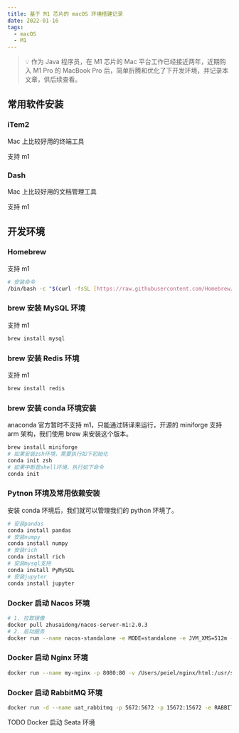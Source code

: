 ```yaml
---
title: 基于 M1 芯片的 macOS 环境搭建记录
date: 2022-01-16
tags:
  - macOS
  - M1
---
```



> 💡 作为 Java 程序员，在 M1 芯片的 Mac 平台工作已经接近两年，近期购入 M1 Pro 的 MacBook Pro 后，简单折腾和优化了下开发环境，并记录本文章，供后续查看。

## 常用软件安装

### iTem2

Mac 上比较好用的终端工具

支持 m1

### Dash

Mac 上比较好用的文档管理工具

支持 m1

## 开发环境

### Homebrew

支持 m1

```bash
# 安装命令
/bin/bash -c "$(curl -fsSL [https://raw.githubusercontent.com/Homebrew/install/HEAD/install.sh](https://raw.githubusercontent.com/Homebrew/install/HEAD/install.sh))"
```

### brew 安装 MySQL 环境

支持 m1

```bash
brew install mysql
```

### brew 安装 Redis 环境

支持 m1

```bash
brew install redis
```

### brew 安装 conda 环境安装

anaconda 官方暂时不支持 m1，只能通过转译来运行，开源的 miniforge 支持 arm 架构，我们使用 brew 来安装这个版本。

```bash
brew install miniforge
# 如果安装zsh环境，需要执行如下初始化
conda init zsh
# 如果中断是shell环境，执行如下命令
conda init
```

### Pytnon 环境及常用依赖安装

安装 conda 环境后，我们就可以管理我们的 python 环境了。

```bash
# 安装pandas
conda install pandas
# 安装numpy
conda install numpy
# 安装rich
conda install rich
# 安装mysql支持
conda install PyMySQL
# 安装jupyter
conda install jupyter
```

### Docker 启动 Nacos 环境

```bash
# 1. 拉取镜像
docker pull zhusaidong/nacos-server-m1:2.0.3
# 2. 启动服务
docker run --name nacos-standalone -e MODE=standalone -e JVM_XMS=512m -e JVM_XMX=512m -e JVM_XMN=256m -p 8848:8848 -d zhusaidong/nacos-server-m1:2.0.3
```

### Docker 启动 Nginx 环境

```bash
docker run --name my-nginx -p 8080:80 -v /Users/peiel/nginx/html:/usr/share/nginx/html -v /Users/peiel/nginx/conf/nginx.conf:/etc/nginx/nginx.conf -v /Users/peiel/nginx/conf.d/default.conf:/etc/nginx/conf.d/default.conf -v /Users/peiel/nginx/logs:/var/log/nginx -d nginx
```

### Docker 启动 RabbitMQ 环境

```bash
docker run -d --name uat_rabbitmq -p 5672:5672 -p 15672:15672 -e RABBITMQ_DEFAULT_USER=guest -e RABBITMQ_DEFAULT_PASS=guest rabbitmq:3-management
```

TODO Docker 启动 Seata 环境

